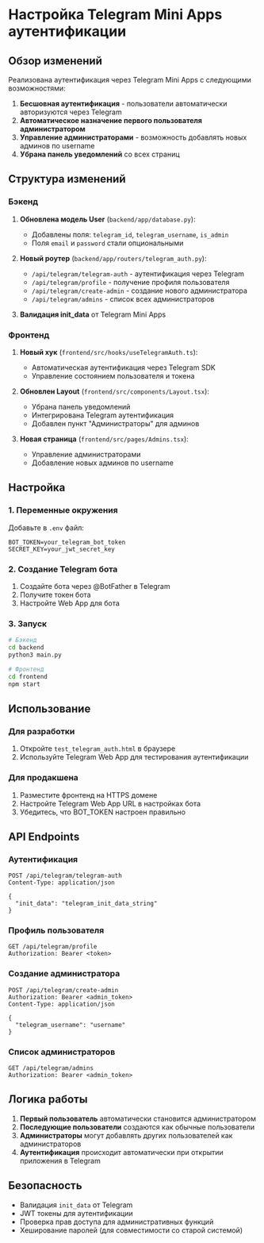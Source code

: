 # Настройка Telegram Mini Apps аутентификации

## Обзор изменений

Реализована аутентификация через Telegram Mini Apps с следующими возможностями:

1. **Бесшовная аутентификация** - пользователи автоматически авторизуются через Telegram
2. **Автоматическое назначение первого пользователя администратором**
3. **Управление администраторами** - возможность добавлять новых админов по username
4. **Убрана панель уведомлений** со всех страниц

## Структура изменений

### Бэкенд

1. **Обновлена модель User** (`backend/app/database.py`):
   - Добавлены поля: `telegram_id`, `telegram_username`, `is_admin`
   - Поля `email` и `password` стали опциональными

2. **Новый роутер** (`backend/app/routers/telegram_auth.py`):
   - `/api/telegram/telegram-auth` - аутентификация через Telegram
   - `/api/telegram/profile` - получение профиля пользователя
   - `/api/telegram/create-admin` - создание нового администратора
   - `/api/telegram/admins` - список всех администраторов

3. **Валидация init_data** от Telegram Mini Apps

### Фронтенд

1. **Новый хук** (`frontend/src/hooks/useTelegramAuth.ts`):
   - Автоматическая аутентификация через Telegram SDK
   - Управление состоянием пользователя и токена

2. **Обновлен Layout** (`frontend/src/components/Layout.tsx`):
   - Убрана панель уведомлений
   - Интегрирована Telegram аутентификация
   - Добавлен пункт "Администраторы" для админов

3. **Новая страница** (`frontend/src/pages/Admins.tsx`):
   - Управление администраторами
   - Добавление новых админов по username

## Настройка

### 1. Переменные окружения

Добавьте в `.env` файл:

```env
BOT_TOKEN=your_telegram_bot_token
SECRET_KEY=your_jwt_secret_key
```

### 2. Создание Telegram бота

1. Создайте бота через @BotFather в Telegram
2. Получите токен бота
3. Настройте Web App для бота

### 3. Запуск

```bash
# Бэкенд
cd backend
python3 main.py

# Фронтенд
cd frontend
npm start
```

## Использование

### Для разработки

1. Откройте `test_telegram_auth.html` в браузере
2. Используйте Telegram Web App для тестирования аутентификации

### Для продакшена

1. Разместите фронтенд на HTTPS домене
2. Настройте Telegram Web App URL в настройках бота
3. Убедитесь, что BOT_TOKEN настроен правильно

## API Endpoints

### Аутентификация
```http
POST /api/telegram/telegram-auth
Content-Type: application/json

{
  "init_data": "telegram_init_data_string"
}
```

### Профиль пользователя
```http
GET /api/telegram/profile
Authorization: Bearer <token>
```

### Создание администратора
```http
POST /api/telegram/create-admin
Authorization: Bearer <admin_token>
Content-Type: application/json

{
  "telegram_username": "username"
}
```

### Список администраторов
```http
GET /api/telegram/admins
Authorization: Bearer <admin_token>
```

## Логика работы

1. **Первый пользователь** автоматически становится администратором
2. **Последующие пользователи** создаются как обычные пользователи
3. **Администраторы** могут добавлять других пользователей как администраторов
4. **Аутентификация** происходит автоматически при открытии приложения в Telegram

## Безопасность

- Валидация `init_data` от Telegram
- JWT токены для аутентификации
- Проверка прав доступа для административных функций
- Хеширование паролей (для совместимости со старой системой) 